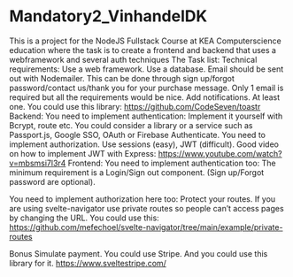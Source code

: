 # Mandatory2_VinhandelDK
This is a project for the NodeJS Fullstack Course at KEA Computerscience education where the task is to create a frontend and backend that uses a webframework and several auth techniques
The Task list:
Technical requirements:
Use a web framework. 
Use a database.
Email should be sent out with Nodemailer. This can be done through sign up/forgot password/contact us/thank you for your purchase message. Only 1 email is required but all the requirements would be nice. 
Add notifications. At least one. You could use this library: https://github.com/CodeSeven/toastr
Backend:
You need to implement authentication:
Implement it yourself with Bcrypt, route etc. You could consider a library or a service such as Passport.js, Google SSO, OAuth or Firebase Authenticate. 
You need to implement authorization. 
Use sessions (easy), JWT (difficult).
Good video on how to implement JWT with Express: https://www.youtube.com/watch?v=mbsmsi7l3r4
Frontend: 
You need to implement authentication too:
The minimum requirement is a Login/Sign out component. (Sign up/Forgot password are optional). 

You need to implement authorization here too: 
Protect your routes. If you are using svelte-navigator use private routes so people can’t access pages by changing the URL. You could use this:
https://github.com/mefechoel/svelte-navigator/tree/main/example/private-routes


Bonus
Simulate payment. You could use Stripe. And you could use this library for it. 
https://www.sveltestripe.com/
